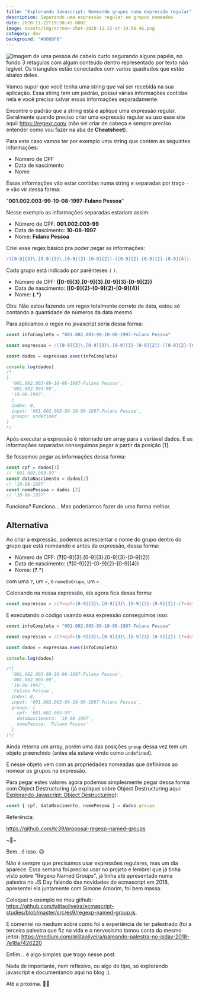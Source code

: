 ```yaml
---
title: "Explorando Javascript: Nomeando grupos numa expressão regular"
description: Separando uma expressão regular em grupos nomeados
date: 2020-11-22T19:50:45.000Z
image: assets/img/screen-shot-2020-11-22-at-19.56.46.png
category: dev
background: "#008BF8"
---
```

![Imagem de uma pessoa de cabelo curto segurando alguns papéis, no fundo 3 retagulos com algum conteúdo dentro representado por texto não legível. Os triangulos estão conectados com varios quadrados que estão abaixo deles.](assets/img/screen-shot-2020-11-22-at-19.56.46.png "Imagem de uma pessoa de cabelo curto segurando alguns papéis, no fundo 3 retagulos com algum conteúdo dentro representado por texto não legível. Os triangulos estão conectados com varios quadrados que estão abaixo deles.")

Vamos supor que você tenha uma string que vai ser recebida na sua aplicação. Essa string tem um padrão, possui várias informações contidas nela e você precisa salvar essas informações separadamente.

Encontre o padrão que a string está e aplique uma expressão regular. Geralmente quando preciso criar uma expressão regular eu uso esse site aqui: <a href="https://regexr.com/" target="_blank">https://regexr.com/</a> (não sei criar de cabeça e sempre preciso entender como vou fazer na aba de **Cheatsheet**).

Para este caso vamos ter por exemplo uma string que contém as seguintes informações:

* Número de CPF
* Data de nascimento
* Nome

Essas informações vão estar contidas numa string e separadas por traço `-` e vão vir dessa forma:

"**001.002.003-99**-**10-08-1997**-**Fulano Pessoa**"

Nesse exemplo as informações separadas estariam assim:

* Número de CPF: **001.002.003-99**
* Data de nascimento: **10-08-1997**
* Nome: **Fulano Pessoa**

Criei esse regex básico pra poder pegar as informações:

```jsx
/([0-9]{3}\.[0-9]{3}\.[0-9]{3}-[0-9]{2})-([0-9]{2}-[0-9]{2}-[0-9]{4})-(.*)/
```

Cada grupo está indicado por parênteses `(` `)`.

* Número de CPF: **(\[0-9]{3}.\[0-9]{3}.\[0-9]{3}-\[0-9]{2})**
* Data de nascimento: **(\[0-9]{2}-\[0-9]{2}-\[0-9]{4})**
* Nome: **(.*)**

Obs: Não estou fazendo um regex totalmente correto de data, estou só contando a quantidade de números da data mesmo.

Para aplicamos o regex no javascript seria dessa forma:

```jsx
const infoCompleta = "001.002.003-99-10-08-1997-Fulano Pessoa"

const expressao = /([0-9]{3}\.[0-9]{3}\.[0-9]{3}-[0-9]{2})-([0-9]{2}-[0-9]{2}-[0-9]{4})-(.*)/;

const dados = expressao.exec(infoCompleta)

console.log(dados)
/*
[
  '001.002.003-99-10-08-1997-Fulano Pessoa',
  '001.002.003-99',
  '10-08-1997',
  c
  index: 0,
  input: '001.002.003-99-10-08-1997-Fulano Pessoa',
  groups: undefined
]
*/
```

Após executar a expressão é retornado um array para a variável dados. E as informações separadas conseguimos pegar a partir da posição \[1].

Se fossemos pegar as informações dessa forma:

```jsx
const cpf = dados[1]
// '001.002.003-99'
const dataNascimento = dados[2]
// '10-08-1997'
const nomePessoa = dados [3]
// '10-08-1997'
```

Funciona? Funciona... Mas poderíamos fazer de uma forma melhor.

## Alternativa

Ao criar a expressão, podemos acrescentar o nome do grupo dentro do grupo que está nomeando e antes da expressão, dessa forma:

* Número de CPF: (**?<cpf>**\[0-9]{3}.\[0-9]{3}.\[0-9]{3}-\[0-9]{2})
* Data de nascimento: (**?<dataNascimento>**\[0-9]{2}-\[0-9]{2}-\[0-9]{4})
* Nome: (**?<nomePessoa>**.*)

com uma `?`, um `<`, o `nomeDoGrupo`, um `>` .

Colocando na nossa expressão, ela agora fica dessa forma:

```jsx
const expressao = /(?<cpf>[0-9]{3}\.[0-9]{3}\.[0-9]{3}-[0-9]{2})-(?<dataNascimento>[0-9]{2}-[0-9]{2}-[0-9]{4})-(?<nomePessoa>.*)/;
```

E executando o código usando essa expressão conseguimos isso:

```jsx
const infoCompleta = "001.002.003-99-10-08-1997-Fulano Pessoa"

const expressao = /(?<cpf>[0-9]{3}\.[0-9]{3}\.[0-9]{3}-[0-9]{2})-(?<dataNascimento>[0-9]{2}-[0-9]{2}-[0-9]{4})-(?<nomePessoa>.*)/;

const dados = expressao.exec(infoCompleta)

console.log(dados)

/*[
  '001.002.003-99-10-08-1997-Fulano Pessoa',
  '001.002.003-99',
  '10-08-1997',
  'Fulano Pessoa',
  index: 0,
  input: '001.002.003-99-10-08-1997-Fulano Pessoa',
  groups: {
    cpf: '001.002.003-99',
    dataNascimento: '10-08-1997',
    nomePessoa: 'Fulano Pessoa'
  }
]*/
```

Ainda retorna um array, porém uma das posições `group` dessa vez tem um objeto preenchido (antes ela estava vindo como `undefined`).

E nesse objeto vem com as propriedades nomeadas que definimos ao nomear os grupos na expressão.

Para pegar estes valores agora podemos simplesmente pegar dessa forma com Object Destructuring (já expliquei sobre Object Destructuring aqui: <a href="https://blog.talitaoliveira.com.br/explorando-javascript-object-destructuring/" target="_blank">Explorando Javascript: Object Destructuring</a>):

```jsx
const { cpf, dataNascimento, nomePessoa } = dados.groups
```

Referência:

<a href="https://github.com/tc39/proposal-regexp-named-groups" target="_blank">https://github.com/tc39/proposal-regexp-named-groups</a>

\~🌟\~

Bem.. é isso. 😉

Não é sempre que precisamos usar expressões regulares, mas um dia aparece. Essa semana foi preciso usar no projeto e lembrei que já tinha visto sobre "Regexp Named Groups", já tinha até apresentado numa palestra no JS Day falando das novidades do ecmascript em 2018, apresentei ela juntamente com Simone Amorim, foi bem massa.

Coloquei o exemplo no meu github: <a href="https://github.com/talitaoliveira/ecmascript-studies/blob/master/src/es9/regexp-named-group.js" target="_blank">https://github.com/talitaoliveira/ecmascript-studies/blob/master/src/es9/regexp-named-group.js</a>.

E comentei no medium sobre como foi a experiência de ter palestrado (foi a terceira palestra que fiz na vida e o nervosismo tomou conta do mesmo jeito): <a href="https://medium.com/@litaoliveira/pareando-palestra-no-jsday-2018-7e18a7426220" target="_blank">https://medium.com/@litaoliveira/pareando-palestra-no-jsday-2018-7e18a7426220</a>

Enfim... é algo simples que trago nesse post.

Nada de importante, nem reflexivo, ou algo do tipo, só explorando javascript e documentando aqui no blog :).

Até a próxima. 🤙🏽
